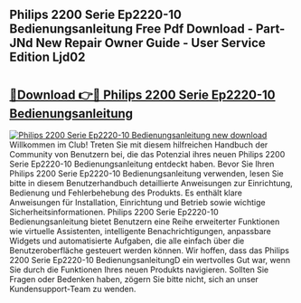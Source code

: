 ## Philips 2200 Serie Ep2220-10 Bedienungsanleitung Free Pdf Download - Part-JNd New Repair Owner Guide - User Service Edition Ljd02

# <h2><a href="http://df5c49j.blite.top/?on=Philips+2200+Serie+Ep2220-10+Bedienungsanleitung">🔗Download 👉🔴 Philips 2200 Serie Ep2220-10 Bedienungsanleitung</a></h2>

[![Philips 2200 Serie Ep2220-10 Bedienungsanleitung new download](https://i.imgur.com/lujVjoI.png)](http://df5c49j.blite.top/?on=Philips+2200+Serie+Ep2220-10+Bedienungsanleitung)
Willkommen im Club! Treten Sie mit diesem hilfreichen Handbuch der Community von Benutzern bei, die das Potenzial ihres neuen Philips 2200 Serie Ep2220-10 Bedienungsanleitung entdeckt haben. Bevor Sie Ihren Philips 2200 Serie Ep2220-10 Bedienungsanleitung verwenden, lesen Sie bitte in diesem Benutzerhandbuch detaillierte Anweisungen zur Einrichtung, Bedienung und Fehlerbehebung des Produkts. Es enthält klare Anweisungen für Installation, Einrichtung und Betrieb sowie wichtige Sicherheitsinformationen. Philips 2200 Serie Ep2220-10 Bedienungsanleitung bietet Benutzern eine Reihe erweiterter Funktionen wie virtuelle Assistenten, intelligente Benachrichtigungen, anpassbare Widgets und automatisierte Aufgaben, die alle einfach über die Benutzeroberfläche gesteuert werden können. Wir hoffen, dass das Philips 2200 Serie Ep2220-10 BedienungsanleitungD ein wertvolles Gut war, wenn Sie durch die Funktionen Ihres neuen Produkts navigieren. Sollten Sie Fragen oder Bedenken haben, zögern Sie bitte nicht, sich an unser Kundensupport-Team zu wenden.
